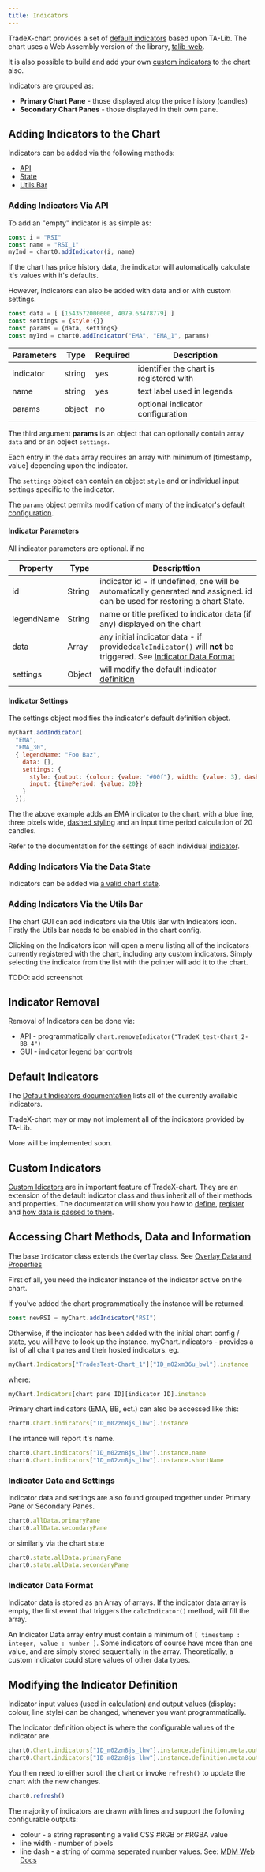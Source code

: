 ```yaml
---
title: Indicators
---
```

TradeX-chart provides a set of [default indicators](../indicators_default) based upon TA-Lib. The chart uses a Web Assembly version of the library, [talib-web](https://github.com/newproplus/talib-web).

It is also possible to build and add your own [custom indicators](../indicators_custom) to the chart also.

Indicators are grouped as:

* **Primary Chart Pane** - those displayed atop the price history (candles)
* **Secondary Chart Panes** - those displayed in their own pane.

## Adding Indicators to the Chart

Indicators can be added via the following methods:

* [API](#adding-indicators-via-api)
* [State](#adding-indicators-via-the-data-state)
* [Utils Bar](#adding-indicators-via-the-utils-bar)

### Adding Indicators Via API

To add an "empty" indicator is as simple as:

```javascript
const i = "RSI"
const name = "RSI_1"
myInd = chart0.addIndicator(i, name)
```

If the chart has price history data, the indicator will automatically calculate it's values with it's defaults.

However, indicators can also be added with data and or with custom settings.

```javascript
const data = [ [1543572000000, 4079.63478779] ]
const settings = {style:{}}
const params = {data, settings}
const myInd = chart0.addIndicator("EMA", "EMA_1", params)
```


| Parameters | Type   | Required | Description                             |
| ------------ | -------- | ---------- | ----------------------------------------- |
| indicator  | string | yes      | identifier the chart is registered with |
| name       | string | yes      | text label used in legends              |
| params     | object | no       | optional indicator configuration        |

The third argument **params** is an object that can optionally contain array ``data`` and or an object ``settings``.

Each entry in the ``data`` array requires an array with minimum of [timestamp, value] depending upon the indicator.

The ``settings`` object can contain an object ``style`` and or individual input settings specific to the indicator.

The ``params`` object permits modification of many of the [indicator's default configuration](#indicator-parameters).

#### Indicator Parameters

All indicator parameters are optional. if no


| Property   | Type   | Descripttion                                                                                                                               |
| ------------ | -------- | -------------------------------------------------------------------------------------------------------------------------------------------- |
| id         | String | indicator id - if undefined, one will be automatically generated and assigned. id can be used for restoring a chart State.                 |
| legendName | String | name or title prefixed to indicator data (if any) displayed on the chart                                                                   |
| data       | Array  | any initial indicator data - if provided``calcIndicator()`` will **not** be triggered. See [Indicator Data Format](#indicator-data-format) |
| settings   | Object | will modify the default indicator [definition](#indicator-settings)                                                                        |

#### Indicator Settings

The settings object modifies the indicator's default definition object.

```javascript
myChart.addIndicator(
  "EMA", 
  "EMA_30", 
  { legendName: "Foo Baz", 
    data: [], 
    settings: { 
      style: {output: {colour: {value: "#00f"}, width: {value: 3}, dash: {value: "4,4"}}}, 
      input: {timePeriod: {value: 20}} 
    } 
  });
````

The the above example adds an EMA indicator to the chart, with a blue line, three pixels wide, [dashed styling](https://developer.mozilla.org/en-US/docs/Web/API/CanvasRenderingContext2D/setLineDash) and an input time period calculation of 20 candles.

Refer to the documentation for the settings of each individual [indicator](../indicators_default).

### Adding Indicators Via the Data State

Indicators can be added via [a valid chart state](state).

### Adding Indicators Via the Utils Bar

The chart GUI can add indicators via the Utils Bar with Indicators icon. Firstly the Utils bar needs to be enabled in the chart config.

Clicking on the Indicators icon will open a menu listing all of the indicators currently registered with the chart, including any custom indicators. Simply selecting the indicator from the list with the pointer will add it to the chart.

TODO: add screenshot

## Indicator Removal

Removal of Indicators can be done via:

* API - programmatically ``chart.removeIndicator("TradeX_test-Chart_2-BB_4")``
* GUI - indicator legend bar controls

## Default Indicators

The [Default Indicators documentation](../indicators_default) lists all of the currently available indicators.

TradeX-chart may or may not implement all of the indicators provided by TA-Lib.

More will be implemented soon.

## Custom Indicators

[Custom Idicators](../indicators_custom) are in important feature of TradeX-chart. They are an extension of the default indicator class and thus inherit all of their methods and properties. The documentation will show you how to [define](../indicators_custom#minimal-custom-indicator-definition), [register](../indicators_custom#registering-custom-indicators) and [how data is passed to them](../indicators_custom#how-the-indicator-updates).

## Accessing Chart Methods, Data and Information

The base `Indicator` class extends the `Overlay` class. See [Overlay Data and Properties](../overlays#overlaydataandproperties)

First of all, you need the indicator instance of the indicator active on the chart.

If you've added the chart programmatically the instance will be returned.

```javascript
const newRSI = myChart.addIndicator("RSI")
```

Otherwise, if the indicator has been added with the initial chart config / state, you will have to look up the instance.
myChart.Indicators - provides a list of all chart panes and their hosted indicators. eg.

```javascript
myChart.Indicators["TradesTest-Chart_1"]["ID_m02xm36u_bwl"].instance
```

where:

```javascript
myChart.Indicators[chart pane ID][indicator ID].instance
```

Primary chart indicators (EMA, BB, ect.) can also be accessed like this:

```javascript
chart0.Chart.indicators["ID_m02zn8js_lhw"].instance
```

The intance will report it's name.

```javascript
chart0.Chart.indicators["ID_m02zn8js_lhw"].instance.name
chart0.Chart.indicators["ID_m02zn8js_lhw"].instance.shortName
```

### Indicator Data and Settings

Indicator data and settings are also found grouped together under Primary Pane or Secondary Panes.

```javascript
chart0.allData.primaryPane
chart0.allData.secondaryPane
```

or similarly via the chart state

```javascript
chart0.state.allData.primaryPane
chart0.state.allData.secondaryPane
```

### Indicator Data Format

Indicator data is stored as an Array of arrays. If the indicator data array is empty, the first event that triggers the ``calcIndicator()`` method, will fill the array.

An Indicator Data array entry must contain a minimum of ``[ timestamp : integer, value : number ]``. Some indicators of course have more than one value, and are simply stored sequentially in the array. Theoretically, a custom indicator could store values of other data types.

## Modifying the Indicator Definition

Indicator input values (used in calculation) and output values (display: colour, line style) can be changed, whenever you want programmatically.

The Indicator definition object is where the configurable values of the indicator are.

```javascript
chart0.Chart.indicators["ID_m02zn8js_lhw"].instance.definition.meta.output[0].style.colour.value = "#F00"
chart0.Chart.indicators["ID_m02zn8js_lhw"].instance.definition.meta.output[0].style.width.value = 2
```

You then need to either scroll the chart or invoke `refresh()` to update the chart with the new changes.

```javascript
chart0.refresh()
```

The majority of indicators are drawn with lines and support the following configurable outputs:

* colour - a string representing a valid CSS #RGB or #RGBA value
* line width - number of pixels
* line dash - a string of comma seperated number values. See: [MDM Web Docs](https://developer.mozilla.org/en-US/docs/Web/API/CanvasRenderingContext2D/setLineDash)
